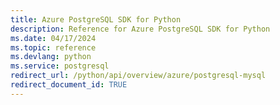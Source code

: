 ```yaml
---
title: Azure PostgreSQL SDK for Python
description: Reference for Azure PostgreSQL SDK for Python
ms.date: 04/17/2024
ms.topic: reference
ms.devlang: python
ms.service: postgresql
redirect_url: /python/api/overview/azure/postgresql-mysql
redirect_document_id: TRUE
---
```

